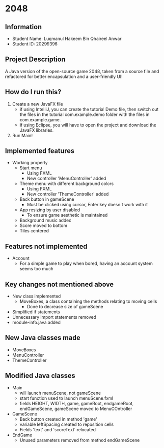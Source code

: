 # 2048
## Information
- Student Name: Luqmanul Hakeem Bin Qhaireel Anwar
- Student ID: 20299396
## Project Description
A Java version of the open-source game 2048, taken from a source file and refactored for better encapsulation and a user-friendly UI!
## How do I run this?
1. Create a new JavaFX file 
    - if using IntelliJ, you can create the tutorial Demo file, then switch out the files in the tutorial com.example.demo folder with the files in com.example.game.
    - if using Eclipse, you will have to open the project and download the JavaFX libraries.
2. Run Main!
## Implemented features
- Working properly
    - Start menu
        - Using FXML
        - New controller 'MenuController' added
    - Theme menu with different background colors
        - Using FXML
        - New controller 'ThemeController' added
    - Back button in gameScene
        - Must be clicked using cursor, Enter key doesn't work with it
    - App resizing by user disabled
        - To ensure game aesthetic is maintained
    - Background music added
    - Score moved to bottom
    - Tiles centered
## Features not implemented
- Account
    - For a simple game to play when bored, having an account system seems too much

## Key changes not mentioned above
- New class implemented
    - MoveBoxes, a class containing the methods relating to moving cells
        - Done to decrease size of gameScene
- Simplified if statements 
- Unnecessary import statements removed
- module-info.java added

## New Java classes made
- MoveBoxes
- MenuController
- ThemeController

## Modified Java classes
- Main
  - will launch menuScene, not gameScene
  - start function used to launch menuScene.fxml
  - fields HEIGHT, WIDTH, game, gameRoot, endgameRoot, endGameScene, gameScene moved to MenuCOntroller
- GameScene
  - Back button created in method 'game'
  - variable leftSpacing created to reposition cells
  - Fields 'text' and 'scoreText' relocated
- EndGame
  - Unused parameters removed from method endGameScene
  

